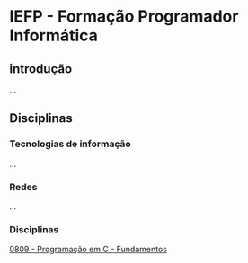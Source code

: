 # IEFP - Formação Programador Informática
## introdução
...

## Disciplinas
### Tecnologias de informação
...

### Redes
...

### Disciplinas
[0809 - Programação em C - Fundamentos](0809-ProgramaçãoemC-Fundamentos/README.md)

